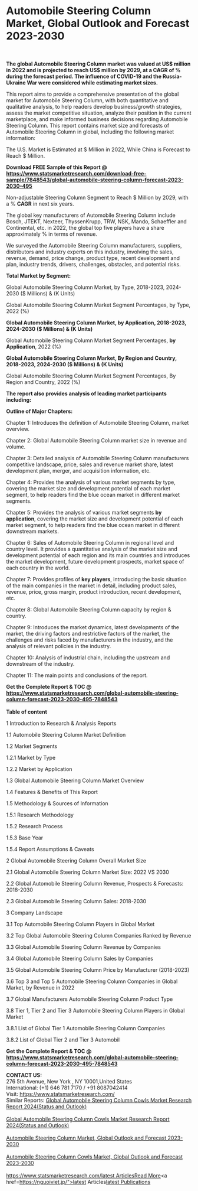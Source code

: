 <h1>Automobile Steering Column Market, Global Outlook and Forecast 2023-2030</h1><br/><p><strong>The global Automobile Steering Column market was valued at US$ million in 2022 and is projected to reach US$ million by 2029, at a <strong>CAGR</strong> of % during the forecast period. The influence of COVID-19 and the Russia-Ukraine War were considered while estimating market sizes.</strong></p><p>This report aims to provide a comprehensive presentation of the global market for Automobile Steering Column, with both quantitative and qualitative analysis, to help readers develop business/growth strategies, assess the market competitive situation, analyze their position in the current marketplace, and make informed business decisions regarding Automobile Steering Column. This report contains market size and forecasts of Automobile Steering Column in global, including the following market information:</p><p>The U.S. Market is Estimated at $ Million in 2022, While China is Forecast to Reach $ Million.</p><p><strong>Download FREE Sample of this Report @ <a href="https://www.statsmarketresearch.com/download-free-sample/7848543/global-automobile-steering-column-forecast-2023-2030-495">https://www.statsmarketresearch.com/download-free-sample/7848543/global-automobile-steering-column-forecast-2023-2030-495</a></strong></p><p>Non-adjustable Steering Column Segment to Reach $ Million by 2029, with a % <strong>CAGR</strong> in next six years.</p><p>The global key manufacturers of Automobile Steering Column include Bosch, JTEKT, Nexteer, ThyssenKrupp, TRW, NSK, Mando, Schaeffler and Continental, etc. in 2022, the global top five players have a share approximately % in terms of revenue.</p><p>We surveyed the Automobile Steering Column manufacturers, suppliers, distributors and industry experts on this industry, involving the sales, revenue, demand, price change, product type, recent development and plan, industry trends, drivers, challenges, obstacles, and potential risks.</p><p><strong>Total Market by Segment:</strong></p><p>Global Automobile Steering Column Market, by Type, 2018-2023, 2024-2030 ($ Millions) & (K Units)</p><p>Global Automobile Steering Column Market Segment Percentages, by Type, 2022 (%)</p><p><strong>Global Automobile Steering Column Market, <strong>by Application</strong>, 2018-2023, 2024-2030 ($ Millions) & (K Units)</strong></p><p>Global Automobile Steering Column Market Segment Percentages, <strong>by Application</strong>, 2022 (%)</p><p><strong>Global Automobile Steering Column Market, By Region and Country, 2018-2023, 2024-2030 ($ Millions) & (K Units)</strong></p><p>Global Automobile Steering Column Market Segment Percentages, By Region and Country, 2022 (%)</p><p><strong>The report also provides analysis of leading market participants including:</strong></p><p><strong>Outline of Major Chapters:</strong></p><p>Chapter 1: Introduces the definition of Automobile Steering Column, market overview.</p><p>Chapter 2: Global Automobile Steering Column market size in revenue and volume.</p><p>Chapter 3: Detailed analysis of Automobile Steering Column manufacturers competitive landscape, price, sales and revenue market share, latest development plan, merger, and acquisition information, etc.</p><p>Chapter 4: Provides the analysis of various market segments by type, covering the market size and development potential of each market segment, to help readers find the blue ocean market in different market segments.</p><p>Chapter 5: Provides the analysis of various market segments <strong>by application</strong>, covering the market size and development potential of each market segment, to help readers find the blue ocean market in different downstream markets.</p><p>Chapter 6: Sales of Automobile Steering Column in regional level and country level. It provides a quantitative analysis of the market size and development potential of each region and its main countries and introduces the market development, future development prospects, market space of each country in the world.</p><p>Chapter 7: Provides profiles of <strong>key players</strong>, introducing the basic situation of the main companies in the market in detail, including product sales, revenue, price, gross margin, product introduction, recent development, etc.</p><p>Chapter 8: Global Automobile Steering Column capacity by region & country.</p><p>Chapter 9: Introduces the market dynamics, latest developments of the market, the driving factors and restrictive factors of the market, the challenges and risks faced by manufacturers in the industry, and the analysis of relevant policies in the industry.</p><p>Chapter 10: Analysis of industrial chain, including the upstream and downstream of the industry.</p><p>Chapter 11: The main points and conclusions of the report.</p><div><b>Get the Complete Report & TOC @ <a href="https://www.statsmarketresearch.com/global-automobile-steering-column-forecast-2023-2030-495-7848543">https://www.statsmarketresearch.com/global-automobile-steering-column-forecast-2023-2030-495-7848543</a></b></div><br><b>Table of content</b><p>1 Introduction to Research & Analysis Reports<br />
 
  1.1 Automobile Steering Column Market Definition<br />
 
  1.2 Market Segments<br />
 
  1.2.1 Market by Type<br />
 
  1.2.2 Market by Application<br />
 
  1.3 Global Automobile Steering Column Market Overview<br />
 
  1.4 Features & Benefits of This Report<br />
 
  1.5 Methodology & Sources of Information<br />
 
  1.5.1 Research Methodology<br />
 
  1.5.2 Research Process<br />
 
  1.5.3 Base Year<br />
 
  1.5.4 Report Assumptions & Caveats<br />
 
 2 Global Automobile Steering Column Overall Market Size<br />
 
  2.1 Global Automobile Steering Column Market Size: 2022 VS 2030<br />
 
  2.2 Global Automobile Steering Column Revenue, Prospects & Forecasts: 2018-2030<br />
 
  2.3 Global Automobile Steering Column Sales: 2018-2030<br />
 
 3 Company Landscape<br />
 
  3.1 Top Automobile Steering Column Players in Global Market<br />
 
  3.2 Top Global Automobile Steering Column Companies Ranked by Revenue<br />
 
  3.3 Global Automobile Steering Column Revenue by Companies<br />
 
  3.4 Global Automobile Steering Column Sales by Companies<br />
 
  3.5 Global Automobile Steering Column Price by Manufacturer (2018-2023)<br />
 
  3.6 Top 3 and Top 5 Automobile Steering Column Companies in Global Market, by Revenue in 2022<br />
 
  3.7 Global Manufacturers Automobile Steering Column Product Type<br />
 
  3.8 Tier 1, Tier 2 and Tier 3 Automobile Steering Column Players in Global Market<br />
 
  3.8.1 List of Global Tier 1 Automobile Steering Column Companies<br />
 
  3.8.2 List of Global Tier 2 and Tier 3 Automobil<br><div><b>Get the Complete Report & TOC @ <a href="https://www.statsmarketresearch.com/global-automobile-steering-column-forecast-2023-2030-495-7848543">https://www.statsmarketresearch.com/global-automobile-steering-column-forecast-2023-2030-495-7848543</a></b></div></p> <b>CONTACT US:</b><br>276 5th Avenue, New York , NY 10001,United States<br>International: (+1) 646 781 7170 / +91 8087042414<br>Visit: <a href="https://www.statsmarketresearch.com/">https://www.statsmarketresearch.com/</a><br>Similar Reports: <a href="https://www.statsmarketresearch.com/global-automobile-steering-column-forecast-2023-2030-495-7848543">Global Automobile Steering Column Cowls Market Research Report 2024(Status and Outlook)</a><br/><br/><a href="https://www.statsmarketresearch.com/global-automobile-steering-column-forecast-2023-2030-495-7848543">Global Automobile Steering Column Cowls Market Research Report 2024(Status and Outlook)</a><br/><br/><a href="https://www.statsmarketresearch.com/global-automobile-steering-column-forecast-2023-2030-495-7848543">Automobile Steering Column Market, Global Outlook and Forecast 2023-2030</a><br/><br/><a href="https://www.statsmarketresearch.com/global-automobile-steering-column-forecast-2023-2030-495-7848543">Automobile Steering Column Cowls Market, Global Outlook and Forecast 2023-2030</a><br/><br/><a href="https://gyeongbokgung.com">https://www.statsmarketresearch.com/</a><a href="https://hallyeomaritime.com">latest Articles</a><a href="https://jingwansa.com">Read More</a><a href=https://nguoiviet.jp/">latest Articles</a><a href="https://www.intelmarketresearch.com/">latest Publications</a>